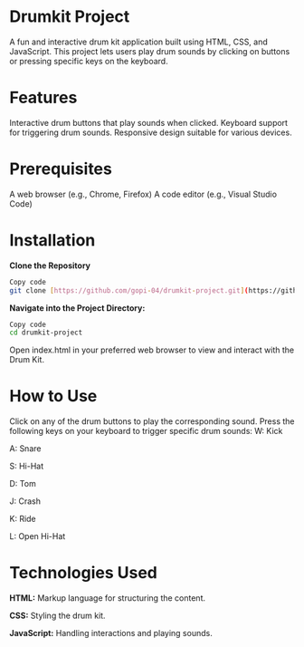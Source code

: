# Drumkit Project

A fun and interactive drum kit application built using HTML, CSS, and JavaScript. This project lets users play drum sounds by clicking on buttons or pressing specific keys on the keyboard.

# Features
Interactive drum buttons that play sounds when clicked.
Keyboard support for triggering drum sounds.
Responsive design suitable for various devices.

# Prerequisites
A web browser (e.g., Chrome, Firefox)
A code editor (e.g., Visual Studio Code)

# Installation
**Clone the Repository**

```bash
Copy code
git clone [https://github.com/gopi-04/drumkit-project.git](https://github.com/Gopi-04/drumkit-project/edit/main/README.md)
```
**Navigate into the Project Directory:**

```bash
Copy code
cd drumkit-project
```
Open index.html in your preferred web browser to view and interact with the Drum Kit.

# How to Use
Click on any of the drum buttons to play the corresponding sound.
Press the following keys on your keyboard to trigger specific drum sounds:
W: Kick

A: Snare

S: Hi-Hat

D: Tom

J: Crash

K: Ride

L: Open Hi-Hat

# Technologies Used
**HTML:** Markup language for structuring the content.

**CSS:** Styling the drum kit.

**JavaScript:** Handling interactions and playing sounds.
